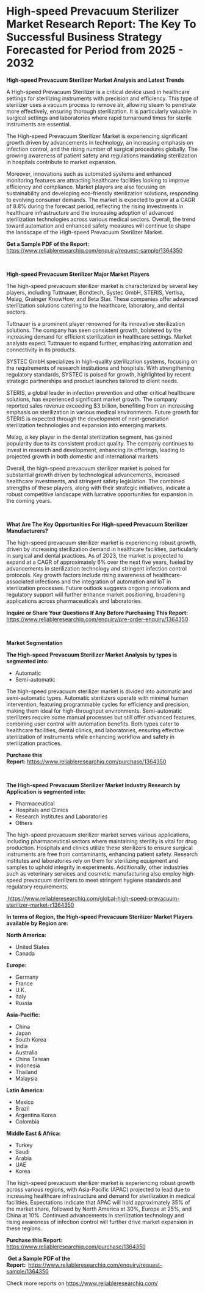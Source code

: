 <p><h1>High-speed Prevacuum Sterilizer Market Research Report: The Key To Successful Business Strategy Forecasted for Period from 2025 - 2032</h1></p><p><strong>High-speed Prevacuum Sterilizer Market Analysis and Latest Trends</strong></p>
<p><p>A High-speed Prevacuum Sterilizer is a critical device used in healthcare settings for sterilizing instruments with precision and efficiency. This type of sterilizer uses a vacuum process to remove air, allowing steam to penetrate more effectively, ensuring thorough sterilization. It is particularly valuable in surgical settings and laboratories where rapid turnaround times for sterile instruments are essential.</p><p>The High-speed Prevacuum Sterilizer Market is experiencing significant growth driven by advancements in technology, an increasing emphasis on infection control, and the rising number of surgical procedures globally. The growing awareness of patient safety and regulations mandating sterilization in hospitals contribute to market expansion. </p><p>Moreover, innovations such as automated systems and enhanced monitoring features are attracting healthcare facilities looking to improve efficiency and compliance. Market players are also focusing on sustainability and developing eco-friendly sterilization solutions, responding to evolving consumer demands. The market is expected to grow at a CAGR of 8.8% during the forecast period, reflecting the rising investments in healthcare infrastructure and the increasing adoption of advanced sterilization technologies across various medical sectors. Overall, the trend toward automation and enhanced safety measures will continue to shape the landscape of the High-speed Prevacuum Sterilizer Market.</p></p>
<p><strong>Get a Sample PDF of the Report:&nbsp;</strong> <a href="https://www.reliableresearchiq.com/enquiry/request-sample/1364350?utm_campaign=3441&utm_medium=2&utm_source=Github&utm_content=ia&utm_term=12042025&utm_id=high-speed-prevacuum-sterilizer">https://www.reliableresearchiq.com/enquiry/request-sample/1364350</a></p>
<p>&nbsp;</p>
<p><strong>High-speed Prevacuum Sterilizer Major Market Players</strong></p>
<p><p>The high-speed prevacuum sterilizer market is characterized by several key players, including Tuttnauer, Bondtech, Systec GmbH, STERIS, Vertisa, Melag, Grainger KnowHow, and Beta Star. These companies offer advanced sterilization solutions catering to the healthcare, laboratory, and dental sectors.</p><p>Tuttnauer is a prominent player renowned for its innovative sterilization solutions. The company has seen consistent growth, bolstered by the increasing demand for efficient sterilization in healthcare settings. Market analysts expect Tuttnauer to expand further, emphasizing automation and connectivity in its products.</p><p>SYSTEC GmbH specializes in high-quality sterilization systems, focusing on the requirements of research institutions and hospitals. With strengthening regulatory standards, SYSTEC is poised for growth, highlighted by recent strategic partnerships and product launches tailored to client needs.</p><p>STERIS, a global leader in infection prevention and other critical healthcare solutions, has experienced significant market growth. The company reported sales revenue exceeding $3 billion, benefiting from an increasing emphasis on sterilization in various medical environments. Future growth for STERIS is expected through the development of next-generation sterilization technologies and expansion into emerging markets.</p><p>Melag, a key player in the dental sterilization segment, has gained popularity due to its consistent product quality. The company continues to invest in research and development, enhancing its offerings, leading to projected growth in both domestic and international markets.</p><p>Overall, the high-speed prevacuum sterilizer market is poised for substantial growth driven by technological advancements, increased healthcare investments, and stringent safety legislation. The combined strengths of these players, along with their strategic initiatives, indicate a robust competitive landscape with lucrative opportunities for expansion in the coming years.</p></p>
<p>&nbsp;</p>
<p><strong>What Are The Key Opportunities For High-speed Prevacuum Sterilizer Manufacturers?</strong></p>
<p><p>The high-speed prevacuum sterilizer market is experiencing robust growth, driven by increasing sterilization demand in healthcare facilities, particularly in surgical and dental practices. As of 2023, the market is projected to expand at a CAGR of approximately 6% over the next five years, fueled by advancements in sterilization technology and stringent infection control protocols. Key growth factors include rising awareness of healthcare-associated infections and the integration of automation and IoT in sterilization processes. Future outlook suggests ongoing innovations and regulatory support will further enhance market positioning, broadening applications across pharmaceuticals and laboratories.</p></p>
<p><strong>Inquire or Share Your Questions If Any Before Purchasing This Report:</strong> <a href="https://www.reliableresearchiq.com/enquiry/pre-order-enquiry/1364350?utm_campaign=3441&utm_medium=2&utm_source=Github&utm_content=ia&utm_term=12042025&utm_id=high-speed-prevacuum-sterilizer">https://www.reliableresearchiq.com/enquiry/pre-order-enquiry/1364350</a></p>
<p>&nbsp;</p>
<p><strong>Market Segmentation</strong></p>
<p><strong>The High-speed Prevacuum Sterilizer Market Analysis by types is segmented into:</strong></p>
<p><ul><li>Automatic</li><li>Semi-automatic</li></ul></p>
<p><p>The high-speed prevacuum sterilizer market is divided into automatic and semi-automatic types. Automatic sterilizers operate with minimal human intervention, featuring programmable cycles for efficiency and precision, making them ideal for high-throughput environments. Semi-automatic sterilizers require some manual processes but still offer advanced features, combining user control with automation benefits. Both types cater to healthcare facilities, dental clinics, and laboratories, ensuring effective sterilization of instruments while enhancing workflow and safety in sterilization practices.</p></p>
<p><strong>Purchase this Report:&nbsp;</strong><a href="https://www.reliableresearchiq.com/purchase/1364350?utm_campaign=3441&utm_medium=2&utm_source=Github&utm_content=ia&utm_term=12042025&utm_id=high-speed-prevacuum-sterilizer">https://www.reliableresearchiq.com/purchase/1364350</a></p>
<p>&nbsp;</p>
<p><strong>The High-speed Prevacuum Sterilizer Market Industry Research by Application is segmented into:</strong></p>
<p><ul><li>Pharmaceutical</li><li>Hospitals and Clinics</li><li>Research Institutes and Laboratories</li><li>Others</li></ul></p>
<p><p>The high-speed prevacuum sterilizer market serves various applications, including pharmaceutical sectors where maintaining sterility is vital for drug production. Hospitals and clinics utilize these sterilizers to ensure surgical instruments are free from contaminants, enhancing patient safety. Research institutes and laboratories rely on them for sterilizing equipment and samples to uphold integrity in experiments. Additionally, other industries such as veterinary services and cosmetic manufacturing also employ high-speed prevacuum sterilizers to meet stringent hygiene standards and regulatory requirements.</p></p>
<p><a href="https://www.reliableresearchiq.com/global-high-speed-prevacuum-sterilizer-market-r1364350?utm_campaign=3441&utm_medium=2&utm_source=Github&utm_content=ia&utm_term=12042025&utm_id=high-speed-prevacuum-sterilizer">&nbsp;https://www.reliableresearchiq.com/global-high-speed-prevacuum-sterilizer-market-r1364350</a></p>
<p><strong>In terms of Region, the High-speed Prevacuum Sterilizer Market Players available by Region are:</strong></p>
<p>
    <p> <strong> North America: </strong>
        <ul>
            <li>United States</li>
            <li>Canada</li>
        </ul>
        </p> 
    <p> <strong> Europe: </strong>
        <ul>
            <li>Germany</li>
            <li>France</li>
            <li>U.K.</li>
            <li>Italy</li>
            <li>Russia</li>
        </ul>
        </p> 
    <p> <strong> Asia-Pacific: </strong>
        <ul>
            <li>China</li>
            <li>Japan</li>
            <li>South Korea</li>
            <li>India</li>
            <li>Australia</li>
            <li>China Taiwan</li>
            <li>Indonesia</li>
            <li>Thailand</li>
            <li>Malaysia</li>
        </ul>
        </p> 
    <p> <strong> Latin America: </strong>
        <ul>
            <li>Mexico</li>
            <li>Brazil</li>
            <li>Argentina Korea</li>
            <li>Colombia</li>
        </ul>
        </p> 
    <p> <strong> Middle East & Africa: </strong>
        <ul>
            <li>Turkey</li>
            <li>Saudi</li>
            <li>Arabia</li>
            <li>UAE</li>
            <li>Korea</li>
        </ul>
    </p>
    </p>
<p><p>The high-speed prevacuum sterilizer market is experiencing robust growth across various regions, with Asia-Pacific (APAC) projected to lead due to increasing healthcare infrastructure and demand for sterilization in medical facilities. Expectations indicate that APAC will hold approximately 35% of the market share, followed by North America at 30%, Europe at 25%, and China at 10%. Continued advancements in sterilization technology and rising awareness of infection control will further drive market expansion in these regions.</p></p>
<p><strong>Purchase this Report: </strong><a href="https://www.reliableresearchiq.com/purchase/1364350?utm_campaign=3441&utm_medium=2&utm_source=Github&utm_content=ia&utm_term=12042025&utm_id=high-speed-prevacuum-sterilizer">https://www.reliableresearchiq.com/purchase/1364350</a></p>
<p>&nbsp;<strong>Get a Sample PDF of the Report:&nbsp;&nbsp;</strong><a href="https://www.reliableresearchiq.com/enquiry/request-sample/1364350?utm_campaign=3441&utm_medium=2&utm_source=Github&utm_content=ia&utm_term=12042025&utm_id=high-speed-prevacuum-sterilizer">https://www.reliableresearchiq.com/enquiry/request-sample/1364350</a></p>
<p><strong></strong></p>
<p>Check more reports on <a href="https://www.reliableresearchiq.com/?utm_campaign=3441&utm_medium=2&utm_source=Github&utm_content=ia&utm_term=12042025&utm_id=high-speed-prevacuum-sterilizer">https://www.reliableresearchiq.com/</a></p>